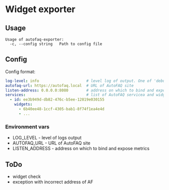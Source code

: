 # Widget exporter

## Usage
```shell
Usage of autofaq-exporter:
  -c, --config string   Path to config file
```

## Config
Config format:
```yaml
log-level: info                     # level log of output. One of 'debug', 'info', 'warn' or 'error'
autofaq-url: https://autofaq.local  # URL of AutoFAQ site
listen-address: 0.0.0.0:8080        # address on which to bind and expose metrics [:9901]
services:                           # list of AutoFAQ servicea and widgets of service
  - id: ee3b949d-db82-476c-b5ee-12819e030155
    widgets:
      - 6b40ee48-1ccf-4305-bab1-8f74f1ea4e4d
      - ...
```
### Environment vars
* LOG_LEVEL - level of logs output
* AUTOFAQ_URL - URL of AutoFAQ site
* LISTEN_ADDRESS - address on which to bind and expose metrics

## ToDo
* widget check
* exception with incorrect address of AF